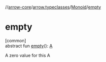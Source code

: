 //[arrow-core](../../../index.md)/[arrow.typeclasses](../index.md)/[Monoid](index.md)/[empty](empty.md)

# empty

[common]\
abstract fun [empty](empty.md)(): [A](index.md)

A zero value for this A
